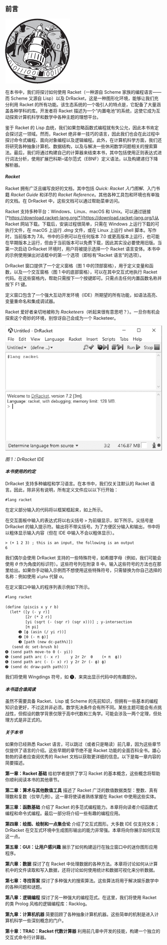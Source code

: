 ## 前言

![Image](img/common01.jpg)

在本书中，我们将探讨如何使用 Racket（一种源自 Scheme 家族的编程语言——而 Scheme 又源自 Lisp）以及 DrRacket，这是一种图形化环境，能够让我们充分利用 Racket 的所有功能。该生态系统的一个吸引人的特点是，它配备了大量涵盖各种学科的库。开发者将 Racket 描述为一个“内置电池”的系统，这使它成为互动探索计算机科学和数学中各种主题的理想平台。

鉴于 Racket 的 Lisp 血统，我们如果忽略函数式编程就有失公允，因此本书肯定会探讨这一领域。然而，Racket 绝非单一技巧的语言，因此我们也会在此过程中探讨命令式编程、面向对象编程以及逻辑编程。此外，在计算机科学方面，我们还将研究各种抽象计算机、数据结构，以及与解决一些休闲数学问题相关的搜索算法。最后，我们将通过构建自己的计算器来结束本书，其中包括使用正则表达式进行词法分析，使用扩展巴科斯–诺尔范式（EBNF）定义语法，以及构建递归下降解析器。

#### *Racket*

Racket 拥有广泛且编写良好的文档，其中包括 *Quick: Racket 入门图解*、入门书籍 *Racket Guide* 和详尽的 *Racket Reference*。其他各种工具包和环境也有单独的文档。在 DrRacket 中，这些文档可以通过帮助菜单访问。

Racket 支持多种平台：Windows、Linux、macOS 和 Unix。可以通过链接[*https://download.racket-lang.org/*](https://download.racket-lang.org/)从 Racket 网站下载。下载后，安装过程很简单，只需在 Windows 上运行下载的可执行文件，在 macOS 上运行 *.dmg* 文件，或在 Linux 上运行 shell 脚本。写作时，当前版本为 7.8。书中的示例可以在任何版本 7.0 或更高版本上运行，也可能在早期版本上运行，但由于当前版本可以免费下载，因此其实没必要使用旧版。当第一次启动 DrRacket 环境时，用户将被提示选择一个 Racket 语言变体。本书中的示例使用弹出对话框中的第一个选项（即标有“Racket 语言”的选项）。

DrRacket 窗口提供了一个定义窗格（图 1 中的顶部窗格），用于定义变量和函数，以及一个交互窗格（图 1 中的底部窗格），可以在其中交互式地执行 Racket 代码。在这些窗格内，帮助只需按下一个按键即可。只需点击任何内置函数名称并按下 F1 键。

定义窗口包含了一个强大互动开发环境（IDE）所期望的所有功能，如语法高亮、变量重命名和集成调试器。

Racket 爱好者亲切地被称为 *Racketeers*（听起来很有意思吧？）。一旦你有机会探索这个奇妙的环境，别惊讶自己会成为一个 Racketeer。

![Image](img/00fig01.jpg)

*图 1：DrRacket IDE*

#### *本书使用的约定*

DrRacket 支持多种编程和学习语言。在本书中，我们仅关注默认的 Racket 语言。因此，除非另有说明，所有定义文件应以以下行开始：

```
#lang racket
```

在定义部分输入的代码将以框架框起来，如上所示。

在交互面板中输入的表达式将以右尖括号 `>` 为前缀显示，如下所示。尖括号是 DrRacket 的输入提示符。输出将不带尖括号。为了方便区分输入和输出，书中将以粗体显示输入内容（但在 IDE 中输入不会以粗体显示）。

```
> (+ 1 2 3) ; this is an input, the following is an output
6
```

我们偶尔会使用 DrRacket 支持的一些特殊符号，如希腊字母（例如，我们可能会使用 *θ* 作为角度的标识符）。这些符号列在附录 B 中。输入这些符号的方法也在那里给出。如果你手动输入示例而不想使用这些特殊符号，只需替换为你自己选择的名称：例如使用 `alpha` 代替 *α*。

在定义窗口中输入的程序列表示例如下所示。

```
#lang racket

(define (piscis x y r b)
  (let* ([y (- y r)]
         [2r (* 2 r)]
         [yi (sqrt (- (sqr r) (sqr x)))] ; y-intersection
         [π pi]
      ➊ [ϕ (asin (/ yi r))]
      ➋ [θ (- π ϕ)]
      ➌ [path (new dc-path%)])
   (send dc set-brush b)
➍ (send path move-to 0 (- yi))
➎ (send path arc (- x r)     y 2r 2r  θ    (+ π  ϕ))
➏ (send path arc (- (- x) r) y 2r 2r (- ϕ) ϕ)
➐ (send dc draw-path path)))
```

我们将使用 Wingdings 符号，如 ➊，来突出显示代码中的有趣部分。

#### *本书适合谁阅读*

虽然不需要具备 Racket、Lisp 或 Scheme 的先前知识，但拥有一些基本的编程知识会更好，不过这并非必须。数学先决条件会有所不同。某些主题可能会有点挑战性，但假设的数学背景仅限于高中代数和三角学。可能会涉及一两个定理，但处理方式是非正式的。

#### *关于本书*

如果你已经熟悉 Racket 语言，可以跳过（或者只是略读）前几章，因为这些章节仅提供了语言的介绍。这些早期的章节绝不是 Racket 功能的全面百科全书。雄心勃勃的读者应查阅优秀的 Racket 文档以获取更详细的信息。以下是每一章内容的简要描述。

**第一章：Racket 基础** 给初学者提供了学习 Racket 的基本概念，这些概念将帮助你顺利阅读本书的其他章节。

**第二章：算术与其他数值工具** 描述了 Racket 广泛的数值数据类型：整数、真有理数和复数（仅举几例）。这一章将使读者熟练掌握在 Racket 中使用这些实体。

**第三章：函数基础** 介绍了 Racket 的多范式编程能力。本章将向读者介绍函数式编程和命令式编程。最后一部分将介绍一些有趣的编程应用。

**第四章：绘图、绘制和一点集合论** 介绍了交互式图形。大多数 IDE 仅支持文本；DrRacket 在交互式环境中生成图形输出的能力非常强。本章将向你展示如何实现这一点。

**第五章：GUI：让用户感兴趣** 展示了如何构建运行在独立窗口中的迷你图形应用程序。

**第六章：数据** 探讨了在 Racket 中处理数据的各种方法。本章将讨论如何从计算机中的文件读取和写入数据，还将讨论如何使用统计和数据可视化来分析数据。

**第七章：寻找答案** 探讨了多种强大的搜索算法。这些算法将用于解决娱乐数学中的各种问题和谜题。

**第八章：逻辑编程** 探讨了另一种强大的编程范式。在这里，我们将使用 Racket 的类 Prolog 风格的逻辑编程库：Racklog。

**第九章：计算机机器** 简要回顾了各种抽象计算机机器。这些简单的机制是进入计算机科学一些深刻概念的门户。

**第十章：TRAC：Racket 代数计算器** 利用前几章中开发的技能，构建一个独立的交互式命令行计算器。
